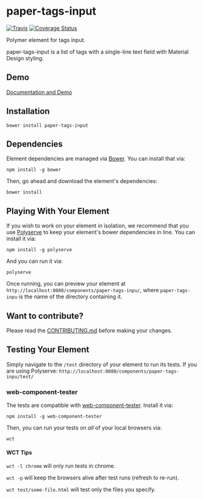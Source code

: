 # paper-tags-input
[![Travis](https://img.shields.io/travis/cheonhyangzhang/paper-tags-input.svg?style=flat)](https://travis-ci.org/cheonhyangzhang/paper-tags-input) [![Coverage Status](https://coveralls.io/repos/github/cheonhyangzhang/paper-tags-input/badge.svg?branch=master)](https://coveralls.io/github/cheonhyangzhang/paper-tags-input?branch=master)

Polymer element for tags input.

paper-tags-input is a list of tags with a single-line text field with Material Design styling.

## Demo

[Documentation and Demo](http://cheonhyangzhang.github.io/paper-tags-input/components/paper-tags-input/)

## Installation

	bower install paper-tags-input

## Dependencies

Element dependencies are managed via [Bower](http://bower.io/). You can
install that via:

    npm install -g bower

Then, go ahead and download the element's dependencies:

    bower install

## Playing With Your Element

If you wish to work on your element in isolation, we recommend that you use
[Polyserve](https://github.com/PolymerLabs/polyserve) to keep your element's
bower dependencies in line. You can install it via:

    npm install -g polyserve

And you can run it via:

    polyserve

Once running, you can preview your element at
`http://localhost:8080/components/paper-tags-inpu/`, where `paper-tags-inpu` is the name of the directory containing it.

## Want to contribute?
Please read the [CONTRIBUTING.md](https://github.com/cheonhyangzhang/paper-tags-inpu/blob/master/CONTRIBUTING.md) before making your changes.

## Testing Your Element

Simply navigate to the `/test` directory of your element to run its tests. If
you are using Polyserve: `http://localhost:8080/components/paper-tags-inpu/test/`

### web-component-tester

The tests are compatible with [web-component-tester](https://github.com/Polymer/web-component-tester).
Install it via:

    npm install -g web-component-tester

Then, you can run your tests on _all_ of your local browsers via:

    wct

#### WCT Tips

`wct -l chrome` will only run tests in chrome.

`wct -p` will keep the browsers alive after test runs (refresh to re-run).

`wct test/some-file.html` will test only the files you specify.



